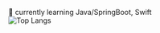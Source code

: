 🌱 currently learning Java/SpringBoot, Swift</br>
![Top Langs](https://github-readme-stats.vercel.app/api/top-langs/?username=dev-summer&layout=compact&hide=csharp)


<!---
dev-summer/dev-summer is a ✨ special ✨ repository because its `README.md` (this file) appears on your GitHub profile.
You can click the Preview link to take a look at your changes.
--->
